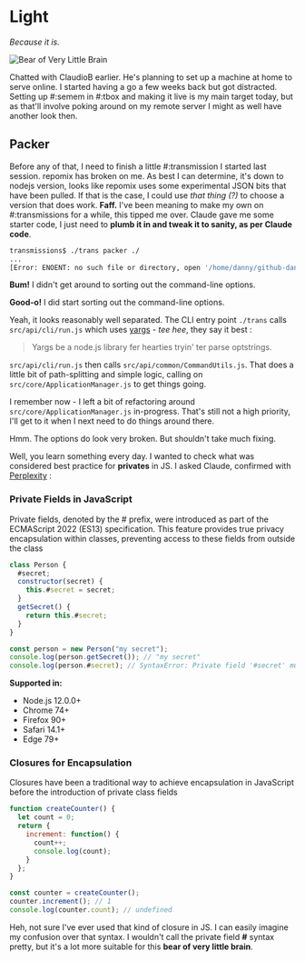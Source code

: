# Light

*Because it is.*

![Bear of Very Little Brain](media/images/2025-01/bear-of-little-brain.png)

Chatted with ClaudioB earlier. He's planning to set up a machine at home to serve online. I started having a go a few weeks back but got distracted. Setting up #:semem in #:tbox and making it live is my main target today, but as that'll involve poking around on my remote server I might as well have another look then.

## Packer

Before any of that, I need to finish a little #:transmission I started last session. repomix has broken on me. As best I can determine, it's down to nodejs version, looks like repomix uses some experimental JSON bits that have been pulled. If that is the case, I could use *that thing (?)* to choose a version that does work. **Faff.** I've been meaning to make my own on #:transmissions for a while, this tipped me over. Claude gave me some starter code, I just need to **plumb it in and tweak it to sanity, as per Claude code**.

```sh
transmissions$ ./trans packer ./
...
[Error: ENOENT: no such file or directory, open '/home/danny/github-danny/transmissions/manifest.ttl']
```

**Bum!** I didn't get around to sorting out the command-line options.

**Good-o!** I did start sorting out the command-line options.

Yeah, it looks reasonably well separated. The CLI entry point `./trans` calls `src/api/cli/run.js` which uses [yargs](https://yargs.js.org/) - *tee hee*, they say it best :

> Yargs be a node.js library fer hearties tryin' ter parse optstrings.

`src/api/cli/run.js` then calls `src/api/common/CommandUtils.js`. That does a little bit of path-splitting and simple logic, calling on `src/core/ApplicationManager.js` to get things going.

I remember now - I left a bit of refactoring around `src/core/ApplicationManager.js` in-progress. That's still not a high priority, I'll get to it when I next need to do things around there.

Hmm. The options do look very broken. But shouldn't take much fixing.

Well, you learn something every day. I wanted to check what was considered best practice for **privates** in JS. I asked Claude, confirmed with [Perplexity](https://www.perplexity.ai/) :

### Private Fields in JavaScript

Private fields, denoted by the # prefix, were introduced as part of the ECMAScript 2022 (ES13) specification. This feature provides true privacy encapsulation within classes, preventing access to these fields from outside the class

```javascript
class Person {
  #secret;
  constructor(secret) {
    this.#secret = secret;
  }
  getSecret() {
    return this.#secret;
  }
}

const person = new Person("my secret");
console.log(person.getSecret()); // "my secret"
console.log(person.#secret); // SyntaxError: Private field '#secret' must be declared in an enclosing class
```

**Supported in:**

* Node.js 12.0.0+
* Chrome 74+
* Firefox 90+
* Safari 14.1+
* Edge 79+

### Closures for Encapsulation

Closures have been a traditional way to achieve encapsulation in JavaScript before the introduction of private class fields

```javascript
function createCounter() {
  let count = 0;
  return {
    increment: function() {
      count++;
      console.log(count);
    }
  };
}

const counter = createCounter();
counter.increment(); // 1
console.log(counter.count); // undefined
```

Heh, not sure I've ever used that kind of closure in JS. I can easily imagine my confusion over that syntax. I wouldn't call the private field **#** syntax pretty, but it's a lot more suitable for this **bear of very little brain**.
